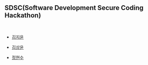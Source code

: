 ## SDSC(Software Development Secure Coding Hackathon)
<br>

- [김지윤](https://github.com/Security-Whiteblue/SDSC_study/blob/master/KimJiYun/KimJiYun.md)

- [김상윤](https://github.com/Security-Whiteblue/SDSC_study/blob/master/dev-ys-36/dev-ys-36.md)

- [정현수]()


